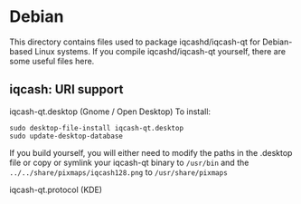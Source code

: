 
Debian
====================
This directory contains files used to package iqcashd/iqcash-qt
for Debian-based Linux systems. If you compile iqcashd/iqcash-qt yourself, there are some useful files here.

## iqcash: URI support ##


iqcash-qt.desktop  (Gnome / Open Desktop)
To install:

	sudo desktop-file-install iqcash-qt.desktop
	sudo update-desktop-database

If you build yourself, you will either need to modify the paths in
the .desktop file or copy or symlink your iqcash-qt binary to `/usr/bin`
and the `../../share/pixmaps/iqcash128.png` to `/usr/share/pixmaps`

iqcash-qt.protocol (KDE)

